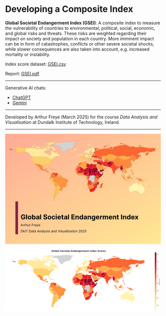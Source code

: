 # Developing a Composite Index

**Global Societal Endangerment Index (GSEI)**: A composite index to measure the vulnerability of countries to environmental, political, social, economic, and global risks and threats. These risks are weighted regarding their impact on society and population in each country. More imminent impact can be in form of catastrophes, conflicts or other severe societal shocks, while slower consequences are also taken into account, e.g. increased mortality or instability.

Index score dataset: [GSEI.csv](./GSEI.csv)

Report: [GSEI.pdf](./GSEI.pdf)

---

Generative AI chats:

- [ChatGPT](https://chatgpt.com/share/67d22aaa-9880-8005-a37e-40a6d3811138)
- [Gemini](https://g.co/gemini/share/9c12a83dba8f)

---

Developed by Arthur Freye (March 2025) for the course *Data Analysis and Visualisation* at Dundalk Institute of Technology, Ireland. 

---

![](./images/frontpage.jpg)

![](./images/map_gsei.png)